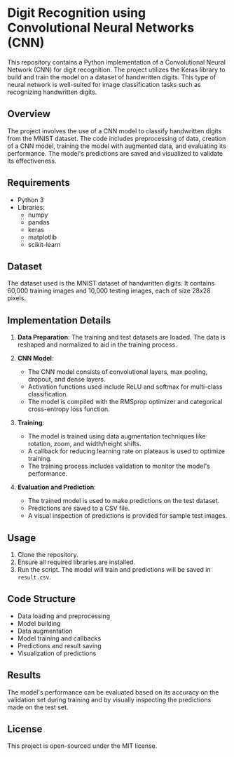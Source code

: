 # Digit Recognition using Convolutional Neural Networks (CNN)

This repository contains a Python implementation of a Convolutional Neural Network (CNN) for digit recognition. The project utilizes the Keras library to build and train the model on a dataset of handwritten digits. This type of neural network is well-suited for image classification tasks such as recognizing handwritten digits.

## Overview

The project involves the use of a CNN model to classify handwritten digits from the MNIST dataset. The code includes preprocessing of data, creation of a CNN model, training the model with augmented data, and evaluating its performance. The model's predictions are saved and visualized to validate its effectiveness.

## Requirements

- Python 3
- Libraries: 
  - numpy
  - pandas
  - keras
  - matplotlib
  - scikit-learn

## Dataset

The dataset used is the MNIST dataset of handwritten digits. It contains 60,000 training images and 10,000 testing images, each of size 28x28 pixels.

## Implementation Details

1. **Data Preparation**: The training and test datasets are loaded. The data is reshaped and normalized to aid in the training process.

2. **CNN Model**: 
   - The CNN model consists of convolutional layers, max pooling, dropout, and dense layers.
   - Activation functions used include ReLU and softmax for multi-class classification.
   - The model is compiled with the RMSprop optimizer and categorical cross-entropy loss function.

3. **Training**: 
   - The model is trained using data augmentation techniques like rotation, zoom, and width/height shifts.
   - A callback for reducing learning rate on plateaus is used to optimize training.
   - The training process includes validation to monitor the model's performance.

4. **Evaluation and Prediction**: 
   - The trained model is used to make predictions on the test dataset.
   - Predictions are saved to a CSV file.
   - A visual inspection of predictions is provided for sample test images.

## Usage

1. Clone the repository.
2. Ensure all required libraries are installed.
3. Run the script. The model will train and predictions will be saved in `result.csv`.

## Code Structure

- Data loading and preprocessing
- Model building
- Data augmentation
- Model training and callbacks
- Predictions and result saving
- Visualization of predictions

## Results

The model's performance can be evaluated based on its accuracy on the validation set during training and by visually inspecting the predictions made on the test set.

## License

This project is open-sourced under the MIT license.

